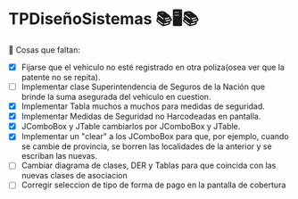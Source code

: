 # TPDiseñoSistemas  📚🖥️📚

📝 Cosas que faltan:

 - [x] Fijarse que el vehiculo no esté registrado en otra poliza(osea ver que la patente no se repita).
 - [ ] Implementar clase Superintendencia de Seguros de la Nación que brinde la suma asegurada del vehiculo en cuestion.
 - [x] Implementar Tabla muchos a muchos para medidas de seguridad.
 - [x] Implementar Medidas de Seguridad no Harcodeadas en pantalla.
 - [x] JComboBox<String> y JTable<String> cambiarlos por JComboBox<ListadoDTO> y JTable<ListadoDTO>.
 - [x] Implementar un "clear" a los JComboBox para que, por ejemplo, cuando se cambie de provincia, se borren las localidades de la anterior y se escriban las nuevas.
 - [ ] Cambiar diagrama de clases, DER y Tablas para que coincida con las nuevas clases de asociacion 
 - [ ] Corregir seleccion de tipo de forma de pago en la pantalla de cobertura
